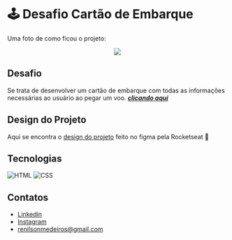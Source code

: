 # :joystick: Desafio Cartão de Embarque
Uma foto de como ficou o projeto:
<p align="center">
  <img src="https://github.com/RenilsonMedeiros/boraCodar/blob/master/calculadora/assets/projeto.png">
</p>

## Desafio
Se trata de desenvolver um cartão de embarque com todas as informações necessárias ao usuário ao pegar um voo. [***clicando aqui***](https://renilsonmedeiros.github.io/boraCodar/cartao-de-embarque/travelticket.html)

## Design do Projeto
Aqui se encontra o [design do projeto](https://www.figma.com/file/PV7ffQOlxisauMEcYQ8PDS/%23boraCodar---Desafio-6-(Community)?node-id=1%3A7&t=ZACEvHSHovLy2Vwi-0) feito no figma pela Rocketseat :rocket:

## Tecnologias
![HTML](https://img.shields.io/badge/html5-%23E34F26.svg?style=for-the-badge&logo=html5&logoColor=white)
![CSS](https://camo.githubusercontent.com/9fe0ddca8c80fd49703246ca3b9a894ddfdc9c1c80f6ab5de92bbe91471dbab8/68747470733a2f2f696d672e736869656c64732e696f2f7374617469632f76313f7374796c653d666f722d7468652d6261646765266d6573736167653d4353533326636f6c6f723d313537324236266c6f676f3d43535333266c6f676f436f6c6f723d464646464646266c6162656c3d)

## Contatos
* [Linkedin](https://www.linkedin.com/in/renilson-de-medeiros-silva-96225b207/)
* [Instagram](https://www.instagram.com/)
* renilsonmedeiros@gmail.com
